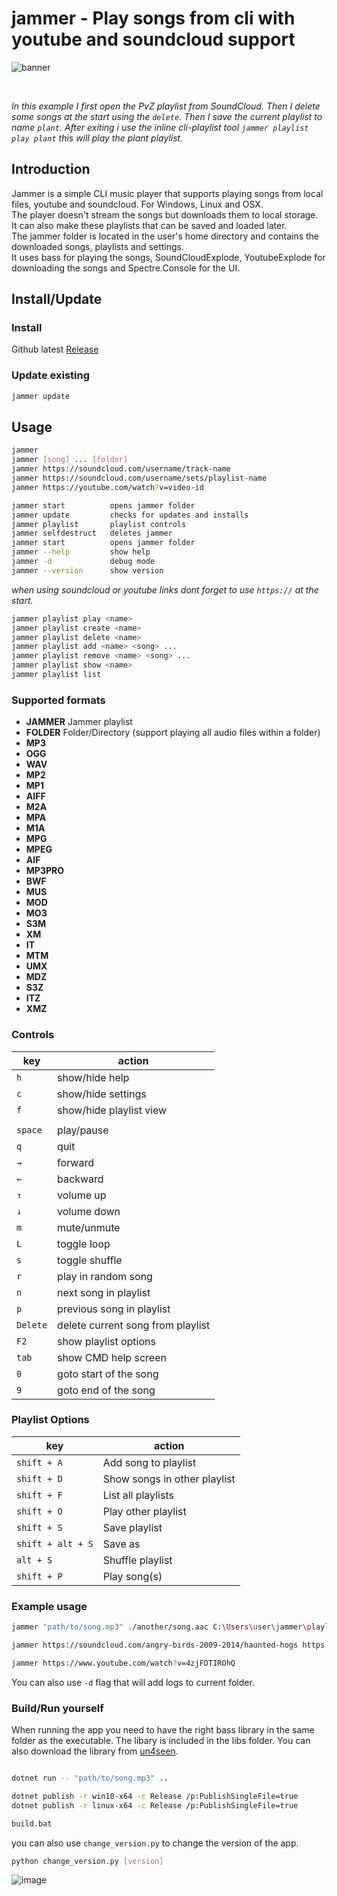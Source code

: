 # jammer - Play songs from cli with youtube and soundcloud support

![banner](https://raw.githubusercontent.com/jooapa/jammer/main/.github/img/jammer-banner.gif)

<br>

*In this example I first open the PvZ playlist from SoundCloud. Then I delete some songs at the start using the `delete`. Then I save the current playlist to name `plant`. After exiting i use the inline cli-playlist tool `jammer playlist play plant` this will play the plant playlist.*

## Introduction

Jammer is a simple CLI music player that supports playing songs from local files, youtube and soundcloud. For Windows, Linux and OSX.<br>
The player doesn't stream the songs but downloads them to local storage.<br>
It can also make these playlists that can be saved and loaded later.<br>
The jammer folder is located in the user's home directory and contains the downloaded songs, playlists and settings.<br>
It uses bass for playing the songs, SoundCloudExplode, YoutubeExplode for downloading the songs and Spectre.Console for the UI.

## Install/Update

### Install

Github latest [Release](https://github.com/jooapa/signal-jammer/releases/latest)

### Update existing

```bash
jammer update
```

## Usage

```bash
jammer
jammer [song] ... [folder]
jammer https://soundcloud.com/username/track-name 
jammer https://soundcloud.com/username/sets/playlist-name
jammer https://youtube.com/watch?v=video-id

jammer start          opens jammer folder
jammer update         checks for updates and installs
jammer playlist       playlist controls
jammer selfdestruct   deletes jammer
jammer start          opens jammer folder
jammer --help         show help
jammer -d             debug mode
jammer --version      show version

```

*when using soundcloud or youtube links dont forget to use `https://` at the start.*

```bash
jammer playlist play <name>
jammer playlist create <name>
jammer playlist delete <name>
jammer playlist add <name> <song> ...
jammer playlist remove <name> <song> ...
jammer playlist show <name>
jammer playlist list
```

### Supported formats

- **JAMMER** Jammer playlist
- **FOLDER** Folder/Directory (support playing all audio files within a folder)
- **MP3**
- **OGG**
- **WAV**
- **MP2**
- **MP1**
- **AIFF**
- **M2A**
- **MPA**
- **M1A**
- **MPG**
- **MPEG**
- **AIF**
- **MP3PRO**
- **BWF**
- **MUS**
- **MOD**
- **MO3**
- **S3M**
- **XM**
- **IT**
- **MTM**
- **UMX**
- **MDZ**
- **S3Z**
- **ITZ**
- **XMZ**

### Controls

| key | action |
|  --------  |  -------  |
| `h` | show/hide help |
| `c` | show/hide settings |
| `f` | show/hide playlist view |
|    |    |
| `space` | play/pause |
| `q` | quit |
| `→` | forward |
| `←` | backward |
| `↑` | volume up |
| `↓` | volume down |
| `m` | mute/unmute |
| `L` | toggle loop |
| `s` | toggle shuffle |
| `r` | play in random song |
| `n` | next song in playlist |
| `p` | previous song in playlist |
| `Delete` | delete current song from playlist |
| `F2` | show playlist options |
| `tab` | show CMD help screen|
| `0` | goto start of the song|
| `9` | goto end of the song|

### Playlist Options

| key | action |
| ------ | ----------- |
| `shift + A`| Add song to playlist |
| `shift + D`| Show songs in other playlist |
| `shift + F`| List all playlists |
| `shift + O`| Play other playlist |
| `shift + S`| Save playlist |
| `shift + alt + S`| Save as |
| `alt + S`| Shuffle playlist |
| `shift + P`| Play song(s) |

### Example usage

```bash
jammer "path/to/song.mp3" ./another/song.aac C:\Users\user\jammer\playlists\playlist.jammer "path/to/folder"
```

```bash
jammer https://soundcloud.com/angry-birds-2009-2014/haunted-hogs https://soundcloud.com/cohen-campbell-823175156/sets/angry-birds-epic
```

```bash
jammer https://www.youtube.com/watch?v=4zjFDTIROhQ
```

You can also use `-d` flag that will add logs to current folder.

### Build/Run yourself

When running the app you need to have the right bass library in the same folder as the executable. The libary is included in the libs folder. You can also download the library from [un4seen](http://www.un4seen.com/).

```bash

dotnet run -- "path/to/song.mp3" ..
```

```bash
dotnet publish -r win10-x64 -c Release /p:PublishSingleFile=true
dotnet publish -r linux-x64 -c Release /p:PublishSingleFile=true

```

```bash
build.bat
```

you can also use `change_version.py` to change the version of the app.

```bash
python change_version.py [version]
```

![image](https://raw.githubusercontent.com/jooapa/jammer/main/jammer_HQ.png)
